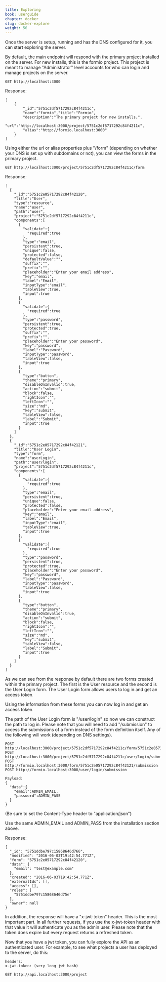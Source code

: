 ```yaml
---
title: Exploring
book: userguide
chapter: docker
slug: docker-explore
weight: 50
---
```

Once the server is setup, running and has the DNS configured for it, you can start exploring the server.

By default, the main endpoint will respond with the primary project installed on the server. For new installs, this is the formio project. This project is meant to manage "Administrator" level accounts for who can login and manage projects on the server.

```
GET http://localhost:3000
```

Response:

```
[
    {
        "_id":"5751c2df5717292c84f4211c",
        "name":"formio","title":"Formio",
        "description":"The primary project for new installs.",
        "url":"http://localhost:3000/project/5751c2df5717292c84f4211c",
        "alias":"http://formio.localhost:3000"
    }
]
```

Using either the url or alias properties plus "/form" (depending on whether your DNS is set up with subdomains or not), you can view the forms in the primary project.

```
GET http://localhost:3000/project/5751c2df5717292c84f4211c/form
```

Response:

```
[  
  {  
    "_id":"5751c2e05717292c84f42120",
    "title":"User",
    "type":"resource",
    "name":"user",
    "path":"user",
    "project":"5751c2df5717292c84f4211c",
    "components":[  
      {  
        "validate":{  
          "required":true
        },
        "type":"email",
        "persistent":true,
        "unique":false,
        "protected":false,
        "defaultValue":"",
        "suffix":"",
        "prefix":"",
        "placeholder":"Enter your email address",
        "key":"email",
        "label":"Email",
        "inputType":"email",
        "tableView":true,
        "input":true
      },
      {  
        "validate":{  
          "required":true
        },
        "type":"password",
        "persistent":true,
        "protected":true,
        "suffix":"",
        "prefix":"",
        "placeholder":"Enter your password",
        "key":"password",
        "label":"Password",
        "inputType":"password",
        "tableView":false,
        "input":true
      },
      {  
        "type":"button",
        "theme":"primary",
        "disableOnInvalid":true,
        "action":"submit",
        "block":false,
        "rightIcon":"",
        "leftIcon":"",
        "size":"md",
        "key":"submit",
        "tableView":false,
        "label":"Submit",
        "input":true
      }
    ]
  },
  {  
    "_id":"5751c2e05717292c84f42121",
    "title":"User Login",
    "type":"form",
    "name":"userLogin",
    "path":"user/login",
    "project":"5751c2df5717292c84f4211c",
    "components":[  
      {  
        "validate":{  
          "required":true
        },
        "type":"email",
        "persistent":true,
        "unique":false,
        "protected":false,
        "placeholder":"Enter your email address",
        "key":"email",
        "label":"Email",
        "inputType":"email",
        "tableView":true,
        "input":true
      },
      {  
        "validate":{  
          "required":true
        },
        "type":"password",
        "persistent":true,
        "protected":true,
        "placeholder":"Enter your password",
        "key":"password",
        "label":"Password",
        "inputType":"password",
        "tableView":false,
        "input":true
      },
      {  
        "type":"button",
        "theme":"primary",
        "disableOnInvalid":true,
        "action":"submit",
        "block":false,
        "rightIcon":"",
        "leftIcon":"",
        "size":"md",
        "key":"submit",
        "tableView":false,
        "label":"Submit",
        "input":true
      }
    ]
  }
]
```

As we can see from the response by default there are two forms created within the primary project. The first is the User resource and the second is the User Login form. The User Login form allows users to log in and get an access token.

Using the information from these forms you can now log in and get an access token.

The path of the User Login form is "/user/login" so now we can construct the path to log in. Please note that you will need to add "/submission" to access the submissions of a form instead of the form definition itself. Any of the following will work (depending on DNS settings).

```
POST http://localhost:3000/project/5751c2df5717292c84f4211c/form/5751c2e05717292c84f42121/submission
POST http://localhost:3000/project/5751c2df5717292c84f4211c/user/login/submission
POST http://formio.localhost:3000/form/5751c2e05717292c84f42121/submission
POST http://formio.localhost:3000/user/login/submission

Payload:
{  
  "data":{  
    "email":ADMIN_EMAIL,
    "password":ADMIN_PASS
  }
}
```
(Be sure to set the Content-Type header to "application/json")

Use the same ADMIN_EMAIL and ADMIN_PASS from the installation section above.

Response:

```
{
  "_id": "5751ddbe797c15868646d766",
  "modified": "2016-06-03T19:42:54.771Z",
  "form": "5751c2e05717292c84f42120",
  "data": {
    "email": "test@example.com"
  },
  "created": "2016-06-03T19:42:54.771Z",
  "externalIds": [],
  "access": [],
  "roles": [
    "5751ddbe797c15868646d75e"
  ],
  "owner": null
}
```

In addition, the response will have a "x-jwt-token" header. This is the most important part. In all further requests, if you use the x-jwt-token header with that value it will authenticate you as the admin user. Please note that the token does expire but every request returns a refreshed token.

Now that you have a jwt token, you can fully explore the API as an authenticated user. For example, to see what projects a user has deployed to the server, do this:

```
headers:
x-jwt-token: (very long jwt hash)

GET http://api.localhost:3000/project